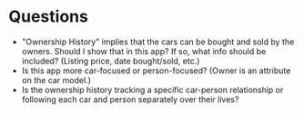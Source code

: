 # Questions

- "Ownership History" implies that the cars can be bought and sold by the owners. Should I show that in this app? If so, what info should be included? (Listing price, date bought/sold, etc.)
- Is this app more car-focused or person-focused? (Owner is an attribute on the car model.)
- Is the ownership history tracking a specific car-person relationship or following each car and person separately over their lives?

